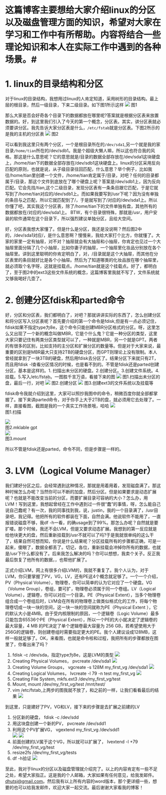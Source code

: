 #  这篇博客主要想给大家介绍linux的分区以及磁盘管理方面的知识，希望对大家在学习和工作中有所帮助。内容将结合一些理论知识和本人在实际工作中遇到的各种场景。#

  
# **1. linux的目录结构和分区** #
对于linux的目录结构，我想用过linux的人肯定知道，采用树形的目录结构。最上层的根目录，然后一级目录，下来二级目录。如下图1所示这样
![](http://i.imgur.com/UgDSqPz.jpg)
图1  

那么大家是否会好奇各个目录下的数据都放在哪里呢?答案就是根据分区表来放置数据的。好，到这里我们引入了今天的第一个概念，分区表。其实，讲分区表就必须要讲分区。我先告诉大家分区表是什么，`/etc/fstab`就是分区表。下图2所示的是我的主机的分区表
![](http://i.imgur.com/57SagTc.jpg)
图2  

可以看到我这里只有两个分区，一个是根目录所在的`/dev/sda1`,另一个就是我的家目录`/home/tian`所在的/dev/sdb1。我是个超级大懒人嘛，所以这也符合我的风格。那这是什么意思呢？它的意思就是/目录的数据全部存放在/dev/sda1这块硬盘上，/home/tian下的数据全部存放在/dev/sdb1这块硬盘上。linux的分区采用反向匹配的原则，也就是说，从子级目录往回匹配，什么意思？举个例子，比如我往/home/tian里创建一个文件，/home/tian肯定属于/目录，对吧？任何的目录都属于/目录，那这个文件到底放在了哪个硬盘上呢？答案是/dev/sdb1上，因为反向匹配。它会先找/tian,这个二级目录，发现分区表有一条条目跟它匹配，于是它就写到了/home/tian对应的/dev/sdb1上。而如果我要写到/usr下呢？因为没有单独的条目与之匹配，所以它就匹配到了/，于是就写到了/对应的/dev/sda1上。所以你懂了吧，其实我这个分区表，除了/home/tian下的文件单独有盘，其他所有的数据都放在/对应的/dev/sda1上。 BTW，有个目录很特殊，那就是/usr，用户安装的软件通常在这个目录下，所以强烈建议单独分区，且给大空间。 

好，分区表我想大家懂了。但是什么是分区，我还是没说啊？然后图2中的，/dev/sda1对应/，是什么意思啊？慢慢来，我给大家打个比方，你就懂了。大家的家里一定有抽屉，对不对？抽屉就会有大抽屉和小抽屉，你肯定也见过一个大抽屉里面分隔了几个小抽屉，比如你妻子的抽屉，一个抽屉里化妆品分别放在各个抽屉里。讲到这里聪明的你肯定明白了，对，/目录就是这个大抽屉，而其他在分区表里的条目就好比是各个小抽屉。然后为了知道哪类的化妆品放在哪个抽屉里，就必须取个名字呀，这就是挂载点。/home/tian就是这个挂载点。好了，都明白了，至于图2中的ext3这些文件系统的概念，这篇博客里我就不写了，文件系统就又够我喝好几壶了。  

  
# **2. 创建分区fdisk和parted命令** #
好，分区和分区表，我们都明白了，对吧？那就讲讲实际的东西了，怎么创建分区和将分区写入分区表呢？首先要介绍的第一个命令是fdisk,但是有一点必须记住，fdisk如果不指定type为8e，这个命令只能创建MBR分区格式的分区。呀，这里怎么又出现了一个新的概念叫做MBR，它是个什么鬼？它是一种分区的类型，这里大家只要记住有两类分区类型就可以了，一种就是MBR，另一个就是GPT。两者的有很多的区别，比如支持的主分区和扩展分区的数量等。但是对于大家来说，最重要的区别是MBR最大只支持2TB的硬盘分区，而GPT则理论上没有限制。本人曾经就拿到了一块3TB的硬盘，然后用fdisk去分区了。结果分区下来就只有2T，而且用fdisk -l查看分区情况的时候，也是看不到的。不管是fdisk还是parted创建分区，基本是这样的。1. 扫描出未分区的硬盘。2.创建分区。3.创建文件系统。4.挂载。5.写入/etc/fstab。一图胜千言万语，看接下来的图
![](http://i.imgur.com/wIAHdAN.jpg)
图1.扫描出未分区的盘，最后一行，对吧
![](http://i.imgur.com/8utXsyI.jpg)
图2.创建分区
![](http://i.imgur.com/JYcaxDC.jpg)
图3.创建ext3的文件系统以及挂载等
  
fdisk命令我就介绍到这里，大家可以照抄我图中的命令，稍微百度你就全部都掌握了。接下来讲parted命令，对于你手上大于2TB的盘，就必须用它去处理了。一样，直接看图，截图是我的一个真实工作场景哦，哈哈
![](http://i.imgur.com/TKXjKJw.jpg)  
图1.扫描  

![](http://i.imgur.com/CWWt7we.jpg)  
图2.mklable gpt  
![](http://i.imgur.com/0yEpHse.jpg)  
图3.mount  

所以不管是fdisk还是parted，命令不同，但是步骤是一样的。


# **3. LVM（Logical Volume Manager）** #

我们建好分区之后，会经常遇到这种情况，那就是用着用着，发现磁盘满了。那这种时候怎么办呢？当然你可以不断的加盘，然后分区。但是如果要求是动态扩展呢？也就是不能改变当前的分区，而要扩展目录可容纳的大小？怎么办，用LVM！写到这里，我想起曾经在工作中遇到过一件很“蠢”的事情，呀，怎么能自己说自己蠢呢？有一次，我的同事找到我，说，justin，我的一个目录满了，/usr目录吧，我记得。他把所有的软件都装在下面，自然会满。他说软件不能用了，一直报错说磁盘不够，我df -h一看，的确usage到了99%。那怎么办呢？自然就是要扩喽。那个时候，我还不会LVM，但是又要求动态扩展。我想到的第一反应就是给他块更大的盘，然后重新挂载到/usr不就可以了吗?于是我就很单纯的这么干了，结果自然可想而知，你说是什么结果呢？分区挂载所有的步骤都正确，可是一起来，傻眼了，数据全都丢了。切记，各位，重新挂载会冲掉你所有的数据，也就是/usr下什么都没有了。后来我怎么解决的吗？你可以想想，我卖个关子。反正我最后恢复了他所有的数据，，也帮他扩展了。

正式介绍LVM，网上有很多介绍LVM的，我就不重复了。我个人认为，对于LVM，你只要掌握了PV，VG，LV，还有PE这4个概念就足够了。一个一个介绍，PV（Physical Volume），物理卷，你可以简单的认为它对应了一个硬盘。VG（Volume Group），卷组，要可扩，物理卷必须属于同一个卷组。LV（Logical Volume），逻辑卷，你可以对应一个目录。PE（Physical Extent），当多个物理卷组合成一个卷组后时，LVM会在所有的物理卷上做类似格式化的工作，将每个物理卷切成一块一块的空间，这一块一块的空间就称为PE（Physical Extent ），它的默认大小是4MB。由于受内核限制的原因，一个逻辑卷（Logic Volume）最多只能包含65536个PE（Physical Extent），所以一个PE的大小就决定了逻辑卷的最大容量，4 MB 的PE决定了单个逻辑卷最大容量为 256 GB，若希望使用大于256G的逻辑卷，则创建卷组时需要指定更大的PE。我个人建议设成128MB，这样一般就足够了。OK，来看图，也就是命令啦和过程，我把所有的步骤都放在图里了，你看出来了吗？  

1. 	 fdisk -c /dev/sda，指定type为8e，这是LVM的类型
![](http://i.imgur.com/gy2MIc4.png)
2. 	Creating Physical Volumes，	pvcreate /dev/sda1
![](http://i.imgur.com/LSjsdDe.png)
3.  Creating Volume Groups，	vgcreate -s 128M my_first_vg /dev/sda1
![](http://i.imgur.com/mQuNJiH.png)
4. 	Creating Logical Volumes， 	lvcreate -l 79 -n test my_first_vg
![](http://i.imgur.com/jR0NA4X.png)
5.  Creating File System,	mkfs.ext3 /dev/my_first_vg/test
6.  Mount, mount /dev/my_first_vg/test /mnt/test/
7.  vim /etc/fstab,上两步的图我就不放了，和之前的一样，让我们看看最后的结果
![](http://i.imgur.com/8Sh7fqe.png)

到这里，只是建好了PV，VG和LV，接下来的步骤是去扩展之前建的LV  

1. 分区新的硬盘，	 fdisk -c /dev/sdd  
2. 用这块盘创建一个新的PV，	pvcreate /dev/sdd1  
3. 利用这个PV扩展VG，	vgextend my_first_vg /dev/sdd1  
![](http://i.imgur.com/ghVhNdX.png)
![](http://i.imgur.com/zcPVl8k.png)
4. 前面创建的LV属于这个VG，所以就可以扩展了，	 lvextend -l +79 /dev/my_first_vg/test
5. 	resize2fs /dev/my_first_vg/tests
6.  df -h验证
![](http://i.imgur.com/QfJBNpW.png)

至此，我对于linux的分区以及磁盘管理就介绍完了。以上的内容肯定有一些不足之处，希望大家指正。这是我的个人邮箱，大家如果有任何意见，给我发邮件。dhutsj@gmail.com。然后我有以上所有内容的word版本，那个更详细一些，想要的也可以给我发邮件，欢迎大家一起交流。最后谢谢大家看我的博客！







